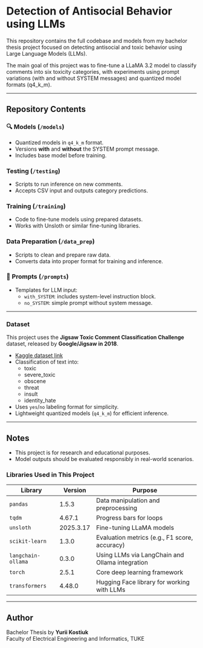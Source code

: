 # Detection of Antisocial Behavior using LLMs

This repository contains the full codebase and models from my bachelor thesis project focused on detecting antisocial and toxic behavior using Large Language Models (LLMs).

The main goal of this project was to fine-tune a LLaMA 3.2 model to classify comments into six toxicity categories, with experiments using prompt variations (with and without SYSTEM messages) and quantized model formats (q4_k_m).

---

##  Repository Contents

### 🔍 Models (`/models`)
- Quantized models in `q4_k_m` format.
- Versions **with** and **without** the SYSTEM prompt message.
- Includes base model before training.

###  Testing (`/testing`)
- Scripts to run inference on new comments.
- Accepts CSV input and outputs category predictions.

###  Training (`/training`)
- Code to fine-tune models using prepared datasets.
- Works with Unsloth or similar fine-tuning libraries.

###  Data Preparation (`/data_prep`)
- Scripts to clean and prepare raw data.
- Converts data into proper format for training and inference.

### 📄 Prompts (`/prompts`)
- Templates for LLM input:
  - `with_SYSTEM`: includes system-level instruction block.
  - `no_SYSTEM`: simple prompt without system message.

---

###  Dataset

This project uses the **Jigsaw Toxic Comment Classification Challenge** dataset, released by **Google/Jigsaw in 2018**.

- [Kaggle dataset link](https://www.kaggle.com/competitions/jigsaw-toxic-comment-classification-challenge)
- Classification of text into:
  - toxic
  - severe_toxic
  - obscene
  - threat
  - insult
  - identity_hate
- Uses `yes`/`no` labeling format for simplicity.
- Lightweight quantized models (`q4_k_m`) for efficient inference.


---

##  Notes

- This project is for research and educational purposes.
- Model outputs should be evaluated responsibly in real-world scenarios.

###  Libraries Used in This Project

| Library             | Version     | Purpose                                             |
|---------------------|-------------|-----------------------------------------------------|
| `pandas`            | 1.5.3       | Data manipulation and preprocessing                 |
| `tqdm`              | 4.67.1      | Progress bars for loops                             |
| `unsloth`           | 2025.3.17   | Fine-tuning LLaMA models                            |
| `scikit-learn`      | 1.3.0       | Evaluation metrics (e.g., F1 score, accuracy)       |
| `langchain-ollama`  | 0.3.0       | Using LLMs via LangChain and Ollama integration     |
| `torch`             | 2.5.1       | Core deep learning framework                        |
| `transformers`      | 4.48.0      | Hugging Face library for working with LLMs          |

---

## Author

Bachelor Thesis by **Yurii Kostiuk**  
Faculty of Electrical Engineering and Informatics, TUKE
